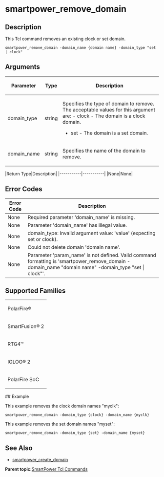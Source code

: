 # smartpower\_remove\_domain

## Description

This Tcl command removes an existing clock or set domain.

```
smartpower_remove_domain -domain_name {domain name} -domain_type "set | clock"
```

## Arguments

<table id="GUID-EE4B93AB-0C21-42F5-BF4F-8A666499479A"><thead><tr><th>

Parameter

</th><th>

Type

</th><th>

Description

</th></tr></thead><tbody><tr><td>

domain\_type

</td><td>

string

</td><td>

Specifies the type of domain to remove. The acceptable values for this argument are: -   clock - The domain is a clock domain.
-   set - The domain is a set domain.

</td></tr><tr><td>

domain\_name

</td><td>

string

</td><td>

Specifies the name of the domain to remove.

</td></tr></tbody>
</table>|Return Type|Description|
|-----------|-----------|
|None|None|

## Error Codes

|Error Code|Description|
|----------|-----------|
|None|Required parameter 'domain\_name' is missing.|
|None|Parameter 'domain\_name' has illegal value.|
|None|domain\_type: Invalid argument value: 'value' \(expecting set or clock\).|
|None|Could not delete domain 'domain name'.|
|None|Parameter 'param\_name' is not defined. Valid command formatting is 'smartpower\_remove\_domain -domain\_name "domain name" -domain\_type "set \| clock"'.|

## Supported Families

<table id="GUID-282537C8-1674-40F9-962E-8DF8EE810BED"><tbody><tr><td>

PolarFire®

</td></tr><tr><td>

SmartFusion® 2

</td></tr><tr><td>

RTG4™

</td></tr><tr><td>

IGLOO® 2

</td></tr><tr><td>

PolarFire SoC

</td></tr></tbody>
</table>## Example

This example removes the clock domain names "myclk":

```
smartpower_remove_domain -domain_type {clock} -domain_name {myclk}
```

This example removes the set domain names "myset":

```
smartpower_remove_domain -domain_type {set} -domain_name {myset}
```

## See Also

-   [smartpower\_create\_domain](GUID-2B3716BF-DF9B-43DE-9CD1-B7738860DECE.md)

**Parent topic:**[SmartPower Tcl Commands](GUID-33C45F08-A467-4461-B5EF-8D86325E235A.md)

